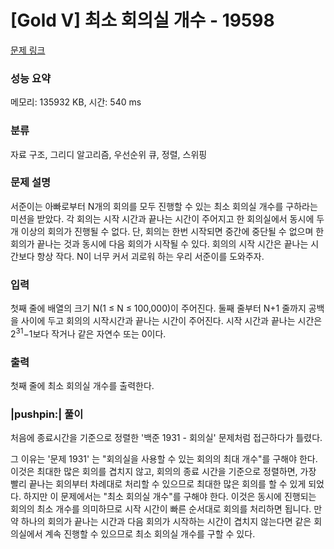 # [Gold V] 최소 회의실 개수 - 19598 

[문제 링크](https://www.acmicpc.net/problem/19598) 

### 성능 요약

메모리: 135932 KB, 시간: 540 ms

### 분류

자료 구조, 그리디 알고리즘, 우선순위 큐, 정렬, 스위핑

### 문제 설명

<p>서준이는 아빠로부터 N개의 회의를 모두 진행할 수 있는 최소 회의실 개수를 구하라는 미션을 받았다. 각 회의는 시작 시간과 끝나는 시간이 주어지고 한 회의실에서 동시에 두 개 이상의 회의가 진행될 수 없다. 단, 회의는 한번 시작되면 중간에 중단될 수 없으며 한 회의가 끝나는 것과 동시에 다음 회의가 시작될 수 있다. 회의의 시작 시간은 끝나는 시간보다 항상 작다. N이 너무 커서 괴로워 하는 우리 서준이를 도와주자.</p>

### 입력 

 <p>첫째 줄에 배열의 크기 N(1 ≤ N ≤ 100,000)이 주어진다. 둘째 줄부터 N+1 줄까지 공백을 사이에 두고 회의의 시작시간과 끝나는 시간이 주어진다. 시작 시간과 끝나는 시간은 2<sup>31</sup>−1보다 작거나 같은 자연수 또는 0이다.</p>

### 출력 

 <p>첫째 줄에 최소 회의실 개수를 출력한다.</p>

### |pushpin:| 풀이

처음에 종료시간을 기준으로 정렬한 '백준 1931 - 회의실' 문제처럼 접근하다가 틀렸다.

그 이유는 '문제 1931' 는 "회의실을 사용할 수 있는 회의의 최대 개수"를 구해야 한다. 이것은 최대한 많은 회의를 겹치지 않고, 회의의 종료 시간을 기준으로 정렬하면, 가장 빨리 끝나는 회의부터 차례대로 처리할 수 있으므로 최대한 많은 회의를 할 수 있게 되었다.
하지만 이 문제에서는 "최소 회의실 개수"를 구해야 한다. 이것은 동시에 진행되는 회의의 최소 개수를 의미하므로 시작 시간이 빠른 순서대로 회의를 처리하면 됩니다. 만약 하나의 회의가 끝나는 시간과 다음 회의가 시작하는 시간이 겹치지 않는다면 같은 회의실에서 계속 진행할 수 있으므로 최소 회의실 개수를 구할 수 있다.
